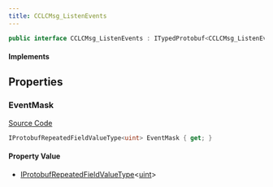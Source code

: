 ```yaml
---
title: CCLCMsg_ListenEvents
---
```


```csharp
public interface CCLCMsg_ListenEvents : ITypedProtobuf<CCLCMsg_ListenEvents>, INativeHandle
```

#### Implements

## Properties

### EventMask

[Source Code](https://github.com/swiftly-solution/swiftlys2/blob/beta/managed/src/SwiftlyS2.Generated/Protobufs/Interfaces/CCLCMsg_ListenEvents.cs#L13)

```csharp
IProtobufRepeatedFieldValueType<uint> EventMask { get; }
```

#### Property Value

- [IProtobufRepeatedFieldValueType](/docs/api/shared/netmessages/iprotobufrepeatedfieldvaluetype-1)<[uint](https://learn.microsoft.com/dotnet/api/system.uint32)>

